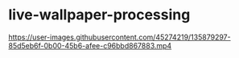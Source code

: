 # live-wallpaper-processing


https://user-images.githubusercontent.com/45274219/135879297-85d5eb6f-0b00-45b6-afee-c96bbd867883.mp4
